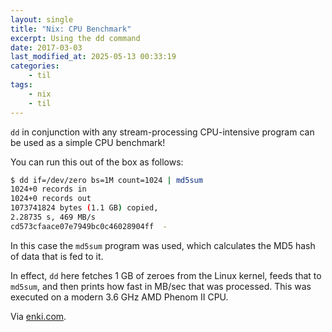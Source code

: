 ```yaml
---
layout: single
title: "Nix: CPU Benchmark"
excerpt: Using the dd command
date: 2017-03-03
last_modified_at: 2025-05-13 00:33:19
categories:
    - til
tags:
    - nix
    - til
---
```


`dd` in conjunction with any stream-processing CPU-intensive program can be used
as a simple CPU benchmark!

You can run this out of the box as follows:

```bash
$ dd if=/dev/zero bs=1M count=1024 | md5sum
1024+0 records in
1024+0 records out
1073741824 bytes (1.1 GB) copied,
2.28735 s, 469 MB/s
cd573cfaace07e7949bc0c46028904ff  -
```

In this case the `md5sum` program was used,
which calculates the MD5 hash of data that is fed to it.

In effect, `dd` here fetches 1 GB of zeroes from the Linux kernel,
feeds that to `md5sum`,
and then prints how fast in MB/sec that was processed.
This was executed on a modern 3.6 GHz AMD Phenom II CPU.

Via [enki.com](https://app.enkipro.com/#/insight/5586093a5c637c4b29b92748).

